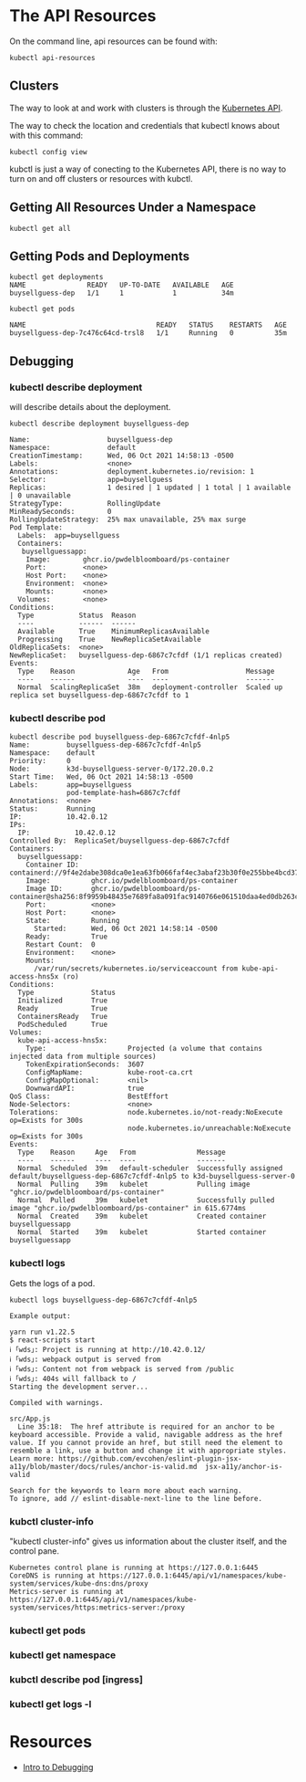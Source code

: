 # The API Resources

On the command line, api resources can be found with:

```
kubectl api-resources
```

## Clusters

The way to look at and work with clusters is through the [Kubernetes API](https://kubernetes.io/docs/tasks/administer-cluster/access-cluster-api/).

The way to check the location and credentials that kubectl knows about with this command:

```
kubectl config view
```

kubctl is just a way of conecting to the Kubernetes API, there is no way to turn on and off clusters or resources with kubctl.




## Getting All Resources Under a Namespace

```
kubectl get all
```

## Getting Pods and Deployments


```
kubectl get deployments
NAME               READY   UP-TO-DATE   AVAILABLE   AGE
buysellguess-dep   1/1     1            1           34m
```


```
kubectl get pods

NAME                                READY   STATUS    RESTARTS   AGE
buysellguess-dep-7c476c64cd-trsl8   1/1     Running   0          35m
```

## Debugging

### kubectl describe deployment

will describe details about the deployment.

```
kubectl describe deployment buysellguess-dep

Name:                   buysellguess-dep
Namespace:              default
CreationTimestamp:      Wed, 06 Oct 2021 14:58:13 -0500
Labels:                 <none>
Annotations:            deployment.kubernetes.io/revision: 1
Selector:               app=buysellguess
Replicas:               1 desired | 1 updated | 1 total | 1 available | 0 unavailable
StrategyType:           RollingUpdate
MinReadySeconds:        0
RollingUpdateStrategy:  25% max unavailable, 25% max surge
Pod Template:
  Labels:  app=buysellguess
  Containers:
   buysellguessapp:
    Image:        ghcr.io/pwdelbloomboard/ps-container
    Port:         <none>
    Host Port:    <none>
    Environment:  <none>
    Mounts:       <none>
  Volumes:        <none>
Conditions:
  Type           Status  Reason
  ----           ------  ------
  Available      True    MinimumReplicasAvailable
  Progressing    True    NewReplicaSetAvailable
OldReplicaSets:  <none>
NewReplicaSet:   buysellguess-dep-6867c7cfdf (1/1 replicas created)
Events:
  Type    Reason             Age   From                   Message
  ----    ------             ----  ----                   -------
  Normal  ScalingReplicaSet  38m   deployment-controller  Scaled up replica set buysellguess-dep-6867c7cfdf to 1

```
### kubectl describe pod

```
kubectl describe pod buysellguess-dep-6867c7cfdf-4nlp5
Name:         buysellguess-dep-6867c7cfdf-4nlp5
Namespace:    default
Priority:     0
Node:         k3d-buysellguess-server-0/172.20.0.2
Start Time:   Wed, 06 Oct 2021 14:58:13 -0500
Labels:       app=buysellguess
              pod-template-hash=6867c7cfdf
Annotations:  <none>
Status:       Running
IP:           10.42.0.12
IPs:
  IP:           10.42.0.12
Controlled By:  ReplicaSet/buysellguess-dep-6867c7cfdf
Containers:
  buysellguessapp:
    Container ID:   containerd://9f4e2dabe308dca0e1ea63fb066faf4ec3abaf23b30f0e255bbe4bcd37a25a8e
    Image:          ghcr.io/pwdelbloomboard/ps-container
    Image ID:       ghcr.io/pwdelbloomboard/ps-container@sha256:8f9959b48435e7689fa8a091fac9140766e061510daa4ed0db263c05ca4baf20
    Port:           <none>
    Host Port:      <none>
    State:          Running
      Started:      Wed, 06 Oct 2021 14:58:14 -0500
    Ready:          True
    Restart Count:  0
    Environment:    <none>
    Mounts:
      /var/run/secrets/kubernetes.io/serviceaccount from kube-api-access-hns5x (ro)
Conditions:
  Type              Status
  Initialized       True 
  Ready             True 
  ContainersReady   True 
  PodScheduled      True 
Volumes:
  kube-api-access-hns5x:
    Type:                    Projected (a volume that contains injected data from multiple sources)
    TokenExpirationSeconds:  3607
    ConfigMapName:           kube-root-ca.crt
    ConfigMapOptional:       <nil>
    DownwardAPI:             true
QoS Class:                   BestEffort
Node-Selectors:              <none>
Tolerations:                 node.kubernetes.io/not-ready:NoExecute op=Exists for 300s
                             node.kubernetes.io/unreachable:NoExecute op=Exists for 300s
Events:
  Type    Reason     Age   From               Message
  ----    ------     ----  ----               -------
  Normal  Scheduled  39m   default-scheduler  Successfully assigned default/buysellguess-dep-6867c7cfdf-4nlp5 to k3d-buysellguess-server-0
  Normal  Pulling    39m   kubelet            Pulling image "ghcr.io/pwdelbloomboard/ps-container"
  Normal  Pulled     39m   kubelet            Successfully pulled image "ghcr.io/pwdelbloomboard/ps-container" in 615.6774ms
  Normal  Created    39m   kubelet            Created container buysellguessapp
  Normal  Started    39m   kubelet            Started container buysellguessapp

```

### kubectl logs

Gets the logs of a pod.

```
kubectl logs buysellguess-dep-6867c7cfdf-4nlp5

Example output:

yarn run v1.22.5
$ react-scripts start
ℹ ｢wds｣: Project is running at http://10.42.0.12/
ℹ ｢wds｣: webpack output is served from 
ℹ ｢wds｣: Content not from webpack is served from /public
ℹ ｢wds｣: 404s will fallback to /
Starting the development server...

Compiled with warnings.

src/App.js
  Line 35:18:  The href attribute is required for an anchor to be keyboard accessible. Provide a valid, navigable address as the href value. If you cannot provide an href, but still need the element to resemble a link, use a button and change it with appropriate styles. Learn more: https://github.com/evcohen/eslint-plugin-jsx-a11y/blob/master/docs/rules/anchor-is-valid.md  jsx-a11y/anchor-is-valid

Search for the keywords to learn more about each warning.
To ignore, add // eslint-disable-next-line to the line before.

```

### kubctl cluster-info

"kubectl cluster-info" gives us information about the cluster itself, and the control pane.

```
Kubernetes control plane is running at https://127.0.0.1:6445
CoreDNS is running at https://127.0.0.1:6445/api/v1/namespaces/kube-system/services/kube-dns:dns/proxy
Metrics-server is running at https://127.0.0.1:6445/api/v1/namespaces/kube-system/services/https:metrics-server:/proxy
```

### kubectl get pods



### kubectl get namespace


### kubctl describe pod [ingress]


### kubectl get logs -l


# Resources

* [Intro to Debugging](https://devopswithkubernetes.com/part-1/2-introduction-to-debugging)
